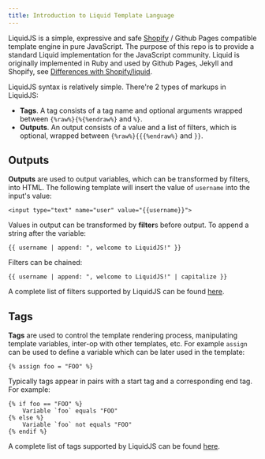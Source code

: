 ```yaml
---
title: Introduction to Liquid Template Language
---
```


LiquidJS is a simple, expressive and safe [Shopify][shopify/liquid] / Github Pages compatible template engine in pure JavaScript. The purpose of this repo is to provide a standard Liquid implementation for the JavaScript community. Liquid is originally implemented in Ruby and used by Github Pages, Jekyll and Shopify, see [Differences with Shopify/liquid][diff].

LiquidJS syntax is relatively simple. There're 2 types of markups in LiquidJS:

- **Tags**. A tag consists of a tag name and optional arguments wrapped between `{%raw%}{%{%endraw%}` and `%}`.
- **Outputs**. An output consists of a value and a list of filters, which is optional, wrapped between `{%raw%}{{{%endraw%}` and `}}`.

## Outputs

**Outputs** are used to output variables, which can be transformed by filters, into HTML. The following template will insert the value of `username` into the input's value:

```liquid
<input type="text" name="user" value="{{username}}">
```

Values in output can be transformed by **filter**s before output. To append a string after the variable:

```liquid
{{ username | append: ", welcome to LiquidJS!" }}
```

Filters can be chained:

```liquid
{{ username | append: ", welcome to LiquidJS!" | capitalize }}
```

A complete list of filters supported by LiquidJS can be found [here](../filters/overview.html).

## Tags

**Tags** are used to control the template rendering process, manipulating template variables, inter-op with other templates, etc. For example `assign` can be used to define a variable which can be later used in the template:

```liquid
{% assign foo = "FOO" %}
```

Typically tags appear in pairs with a start tag and a corresponding end tag. For example:

```liquid
{% if foo == "FOO" %}
    Variable `foo` equals "FOO"
{% else %}
    Variable `foo` not equals "FOO"
{% endif %}
```

A complete list of tags supported by LiquidJS can be found [here](../tags/overview.html).

[shopify/liquid]: https://github.com/Shopify/liquid
[diff]: ./differences.html
